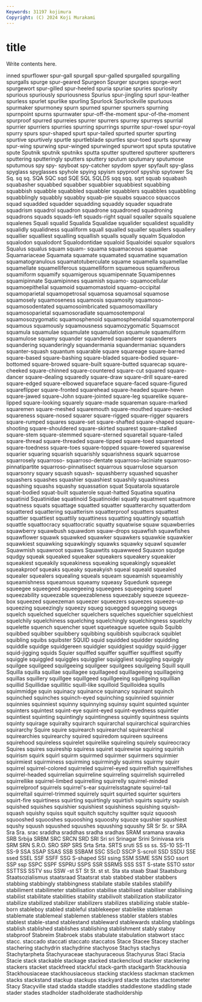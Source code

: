 ```yaml
---
Keywords: 31197 kojimura
Copyright: (C) 2024 Koji Murakami
---
```


# title

Write contents here.



inned spurflower spur-gall spurgall spur-galled spurgalled spurgalling
spurgalls spurge spur-geared Spurgeon Spurger spurges spurge-wort spurgewort spur-gilled spur-heeled
spuria spuriae spuries spuriosity spurious spuriously spuriousness Spurius spur-jingling spurl
spur-leather spurless spurlet spurlike spurling Spurlock Spurlockville spurluous spurmaker spurmoney
spurn spurned spurner spurners spurning spurnpoint spurns spurnwater spur-off-the-moment spur-of-the-moment
spurproof spurred spurreies spurrer spurrers spurrey spurreys spurrial spurrier spurriers
spurries spurring spurrings spurrite spur-rowel spur-royal spurry spurs spur-shaped spurt
spur-tailed spurted spurter spurting spurtive spurtively spurtle spurtleblade spurtles spur-toed
spurts spurway spur-wing spurwing spur-winged spurwinged spurwort sput sputa sputative
spute Sputnik sputnik sputniks sputta sputter sputtered sputterer sputterers sputtering
sputteringly sputters sputtery sputum sputumary sputumose sputumous spy spy- spyboat
spy-catcher spydom spyer spyfault spy-glass spyglass spyglasses spyhole spying spyism
spyproof spyship spytower Sq Sq. sq sq. SQA SQC sqd
SQE SQL SQLDS sqq sqq. sqrt squab squabash squabasher squabbed
squabber squabbier squabbiest squabbing squabbish squabble squabbled squabbler squabblers squabbles
squabbling squabblingly squabbly squabby squab-pie squabs squacco squaccos squad squadded
squadder squadding squaddy squader squadrate squadrism squadrol squadron squadrone squadroned
squadroning squadrons squads squads-left squads-right squail squailer squails squalene squalenes
Squali squalid Squalida Squalidae squalider squalidest squalidity squalidly squalidness squaliform
squall squalled squaller squallers squallery squallier squalliest squalling squallish squalls
squally squalm Squalodon squalodon squalodont Squalodontidae squaloid Squaloidei squalor squalors
Squalus squalus squam squam- squama squamaceous squamae Squamariaceae Squamata squamate
squamated squamatine squamation squamatogranulous squamatotuberculate squame squamella squamellae squamellate squamelliferous
squamelliform squameous squamiferous squamiform squamify squamigerous squamipennate Squamipennes squamipinnate Squamipinnes
squamish squamo- squamocellular squamoepithelial squamoid squamomastoid squamo-occipital squamoparietal squamopetrosal squamosa
squamosal squamose squamosely squamoseness squamosis squamosity squamoso- squamosodentated squamosoimbricated squamosomaxillary
squamosoparietal squamosoradiate squamosotemporal squamosozygomatic squamosphenoid squamosphenoidal squamotemporal squamous squamously squamousness
squamozygomatic Squamscot squamula squamulae squamulate squamulation squamule squamuliform squamulose squamy
squander squandered squanderer squanderers squandering squanderingly squandermania squandermaniac squanders squanter-squash
squantum squarable square squareage square-barred square-based square-bashing square-bladed square-bodied square-bottomed
square-browed square-built square-butted squarecap square-cheeked square-chinned square-countered square-cut squared square-dancer
square-dealing squaredly square-draw square-drill square-eared square-edged square-elbowed squareface square-faced square-figured
squareflipper square-fronted squarehead square-headed square-hewn square-jawed square-John square-jointed square-leg squarelike
square-lipped square-looking squarely square-made squareman square-marked squaremen square-meshed squaremouth square-mouthed
square-necked squareness square-nosed squarer square-rigged square-rigger squarers square-rumped squares square-set
square-shafted square-shaped square-shooting square-shouldered square-skirted squarest square-stalked square-stem square-stemmed square-sterned
squaretail square-tailed square-thread square-threaded square-tipped square-toed squaretoed square-toedness square-toes square-topped
square-towered squarewise squarier squaring squarish squarishly squarishness squark squarrose squarrosely
squarroso- squarroso-dentate squarroso-laciniate squarroso-pinnatipartite squarroso-pinnatisect squarrous squarrulose squarson squarsonry squary
squash squash- squashberry squashed squasher squashers squashes squashier squashiest squashily
squashiness squashing squashs squashy squassation squat Squatarola squatarole squat-bodied squat-built
squaterole squat-hatted Squatina squatina squatinid Squatinidae squatinoid Squatinoidei squatly squatment
squatmore squatness squats squattage squatted squatter squatterarchy squatterdom squattered squattering
squatterism squatterproof squatters squattest squattier squattiest squattily squattiness squatting squattingly
squattish squattle squattocracy squattocratic squatty squatwise squaw squawberries squawberry squawbush
squawdom squaw-drops squawfish squawfishes squawflower squawk squawked squawker squawkers squawkie
squawkier squawkiest squawking squawkingly squawks squawky squawl squawler Squawmish squawroot
squaws Squawtits squawweed Squaxon squdge squdgy squeak squeaked squeaker squeakers
squeakery squeakier squeakiest squeakily squeakiness squeaking squeakingly squeaklet squeakproof squeaks
squeaky squeakyish squeal squeald squealed squealer squealers squealing squeals squeam
squeamish squeamishly squeamishness squeamous squeamy squeasy Squedunk squeege squeegee squeegeed
squeegeeing squeegees squeegeing squeel squeezability squeezable squeezableness squeezably squeeze squeeze-box
squeezed squeezeman squeezer squeezers squeezes squeeze-up squeezing squeezingly squeezy squeg
squegged squegging squegs squelch squelched squelcher squelchers squelches squelchier squelchiest
squelchily squelchiness squelching squelchingly squelchingness squelchy squelette squench squencher squet
squeteague squetee squib Squibb squibbed squibber squibbery squibbing squibbish squibcrack
squiblet squibling squibs squibster SQUID squid squidded squidder squidding squiddle
squidge squidgereen squidgier squidgiest squidgy squid-jigger squid-jigging squids Squier squiffed
squiffer squiffier squiffiest squiffy squiggle squiggled squiggles squigglier squiggliest squiggling
squiggly squilgee squilgeed squilgeeing squilgeer squilgees squilgeing Squill squill Squilla
squilla squillae squillagee squillageed squillageeing squillageing squillas squillery squillgee squillgeed
squillgeeing squillgeing squillian squillid Squillidae squillitic squill-like squilloid Squilloidea squills
squimmidge squin squinacy squinance squinancy squinant squinch squinched squinches squinch-eyed
squinching squinnied squinnier squinnies squinniest squinny squinnying squinsy squint squinted
squinter squinters squintest squint-eye squint-eyed squint-eyedness squintier squintiest squinting squintingly
squintingness squintly squintness squints squinty squirage squiralty squirarch squirarchal squirarchical
squirarchies squirarchy Squire squire squirearch squirearchal squirearchical squirearchies squirearchy squired
squiredom squireen squireens squirehood squireless squirelet squirelike squireling squirely squireocracy
Squires squires squireship squiress squiret squirewise squiring squirish squirism squirk
squirl squirm squirmed squirmer squirmers squirmier squirmiest squirminess squirming squirmingly
squirms squirmy squirr squirrel squirrel-colored squirreled squirrel-eyed squirrelfish squirrelfishes squirrel-headed
squirrelian squirreline squirreling squirrelish squirrelled squirrellike squirrel-limbed squirrelling squirrelly squirrel-minded
squirrelproof squirrels squirrel's-ear squirrelsstagnate squirrel-tail squirreltail squirrel-trimmed squirrely squirt squirted
squirter squirters squirt-fire squirtiness squirting squirtingly squirtish squirts squirty squish
squished squishes squishier squishiest squishiness squishing squish-squash squishy squiss squit
squitch squitchy squitter squiz squoosh squooshed squooshes squooshing squooshy squoze
squshier squshiest squshy squush squushed squushes squushing squushy SR Sr
Sr. sr SRA Sra Sra. srac sraddha sraddhas sradha sradhas
SRAM sramana sravaka SRB Srbija SRBM SRC SRCN SRD SRI
Sri sri Srinagar Srini Srinivasa sris SRM SRN S.R.O. SRO
SRP SRS Srta Srta. SRTS sruti SS ss ss. SS-10
SS-11 SS-9 SSA SSAP SSAS SSB SSBAM SSC SScD SSCP
S-scroll SSD SSDU SSE ssed SSEL SSF SSFF SSG S-shaped
SSI ssing SSM SSME SSN SSO ssort SSP ssp SSPC
SSPF SSPRU SSPS SSR SSRMS SSS SST S-state SSTO sstor
SSTTSS SSTV ssu SSW -st ST St St. st st.
Sta sta staab Staal Staatsburg Staatsozialismus staatsraad Staatsrat stab stabbed
stabber stabbers stabbing stabbingly stabbingness stabilate stabile stabiles stabilify stabiliment
stabilimeter stabilisation stabilise stabilised stabiliser stabilising stabilist stabilitate stabilities stability
stabilivolt stabilization stabilizator stabilize stabilized stabilizer stabilizers stabilizes stabilizing stable
stable-born stableboy stabled stableful stablekeeper stablelike stableman stablemate stablemeal stablemen
stableness stabler stablers stables stablest stable-stand stablestand stableward stablewards stabling
stablings stablish stablished stablishes stablishing stablishment stably staboy stabproof Stabreim
Stabroek stabs stabulate stabulation stabwort stacc stacc. staccado staccati staccato
staccatos Stace Stacee Stacey stacher stachering stachydrin stachydrine stachyose Stachys
stachys Stachytarpheta Stachyuraceae stachyuraceous Stachyurus Staci Stacia Stacie stack stackable
stackage stacked stackencloud stacker stackering stackers stacket stackfreed stackful stack-garth
stackgarth Stackhousia Stackhousiaceae stackhousiaceous stacking stackless stackman stackmen stacks stackstand
stackup stackups stackyard stacte stactes stactometer Stacy Stacyville stad stadda
staddle staddles staddlestone staddling stade stader stades stadholder stadholderate stadholdership
